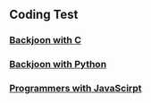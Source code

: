 ## Coding Test

### [Backjoon with C](./coding-tests/backjoon-c.md)
### [Backjoon with Python](./coding-tests/backjoon-python.md)
### [Programmers with JavaScirpt](./coding-tests/programmers-js.md)

